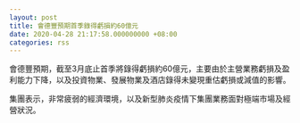 ```yaml
---
layout: post
title: 會德豐預期首季錄得虧損約60億元
date: 2020-04-28 21:17:58.000000000 +08:00
categories: rss
---
```


會德豐預期，截至3月底止首季將錄得虧損約60億元，主要由於主營業務虧損及盈利能力下降，以及投資物業、發展物業及酒店錄得未變現重估虧損或減值的影響。

集團表示，非常疲弱的經濟環境，以及新型肺炎疫情下集團業務面對極端市場及經營狀況。
